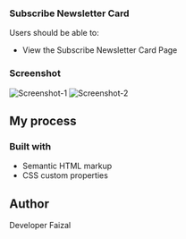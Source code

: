 
### Subscribe Newsletter Card

Users should be able to:

- View the Subscribe Newsletter Card Page

### Screenshot

![Screenshot-1](https://github.com/faizalap14/Subscribe-Newsletter-Card/assets/115767098/a649afa5-a040-44fb-90e7-fce500422e04)
![Screenshot-2](https://github.com/faizalap14/Subscribe-Newsletter-Card/assets/115767098/d1ea4437-7060-4af2-8859-922544dfe44b)



## My process

### Built with

- Semantic HTML markup
- CSS custom properties

## Author
Developer Faizal


